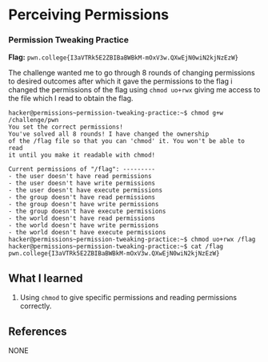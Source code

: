 # Perceiving Permissions 

### Permission Tweaking Practice

**Flag:** `pwn.college{I3aVTRk5E2ZBIBaBWBkM-mOxV3w.QXwEjN0wiN2kjNzEzW}`

The challenge wanted me to go through 8 rounds of changing permissions to desired outcomes after which it gave the permissions to the flag i changed the permissions of the flag using `chmod uo+rwx` giving me access to the file which I read to obtain the flag. 

```
hacker@permissions~permission-tweaking-practice:~$ chmod g+w /challenge/pwn 
You set the correct permissions!
You've solved all 8 rounds! I have changed the ownership
of the /flag file so that you can 'chmod' it. You won't be able to read
it until you make it readable with chmod!

Current permissions of "/flag": ---------
- the user doesn't have read permissions
- the user doesn't have write permissions
- the user doesn't have execute permissions
- the group doesn't have read permissions
- the group doesn't have write permissions
- the group doesn't have execute permissions
- the world doesn't have read permissions
- the world doesn't have write permissions
- the world doesn't have execute permissions
hacker@permissions~permission-tweaking-practice:~$ chmod uo+rwx /flag
hacker@permissions~permission-tweaking-practice:~$ cat /flag
pwn.college{I3aVTRk5E2ZBIBaBWBkM-mOxV3w.QXwEjN0wiN2kjNzEzW}
```

## What I learned

1. Using `chmod` to give specific permissions and reading permissions correctly.

## References

NONE
